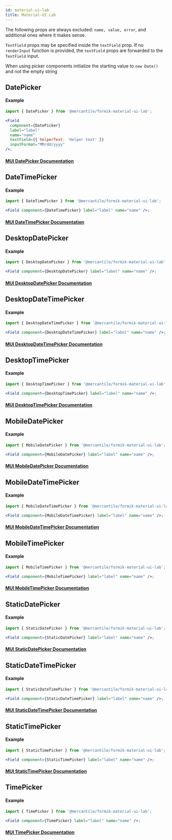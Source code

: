 ```yaml
---
id: material-ui-lab
title: Material-UI Lab
---
```


The following props are always excluded: `name, value, error`, and additional ones where it makes sense.

`TextField` props may be specified inside the `textField` prop. If no `renderInput` function is provided, the `textField` props are forwarded to the `TextField` input.

When using picker components initialize the starting value to `new Date()` and not the empty string

## DatePicker

#### Example

```jsx
import { DatePicker } from '@mercantile/formik-material-ui-lab';

<Field
  component={DatePicker}
  label="label"
  name="name"
  textField={{ helperText: 'Helper text' }}
  inputFormat="MM/dd/yyyy"
/>;
```

#### [MUI DatePicker Documentation](https://mui.com/api/date-picker/)

## DateTimePicker

#### Example

```jsx
import { DateTimePicker } from '@mercantile/formik-material-ui-lab';

<Field component={DateTimePicker} label="label" name="name" />;
```

#### [MUI DateTimePicker Documentation](https://mui.com/api/date-time-picker/)

## DesktopDatePicker

#### Example

```jsx
import { DesktopDatePicker } from '@mercantile/formik-material-ui-lab';

<Field component={DesktopDatePicker} label="label" name="name" />;
```

#### [MUI DesktopDatePicker Documentation](https://mui.com/api/desktop-date-picker/)

## DesktopDateTimePicker

#### Example

```jsx
import { DesktopDateTimePicker } from '@mercantile/formik-material-ui-lab';

<Field component={DesktopDateTimePicker} label="label" name="name" />;
```

#### [MUI DesktopDateTimePicker Documentation](https://mui.com/api/desktop-date-time-picker/)

## DesktopTimePicker

#### Example

```jsx
import { DesktopTimePicker } from '@mercantile/formik-material-ui-lab';

<Field component={DesktopTimePicker} label="label" name="name" />;
```

#### [MUI DesktopTimePicker Documentation](https://mui.com/api/desktop-time-picker/)

## MobileDatePicker

#### Example

```jsx
import { MobileDatePicker } from '@mercantile/formik-material-ui-lab';

<Field component={MobileDatePicker} label="label" name="name" />;
```

#### [MUI MobileDatePicker Documentation](https://mui.com/api/mobile-date-picker/)

## MobileDateTimePicker

#### Example

```jsx
import { MobileDateTimePicker } from '@mercantile/formik-material-ui-lab';

<Field component={MobileDateTimePicker} label="label" name="name" />;
```

#### [MUI MobileDateTimePicker Documentation](https://mui.com/api/mobile-date-time-picker/)

## MobileTimePicker

#### Example

```jsx
import { MobileTimePicker } from '@mercantile/formik-material-ui-lab';

<Field component={MobileTimePicker} label="label" name="name" />;
```

#### [MUI MobileTimePicker Documentation](https://mui.com/api/mobile-time-picker/)

## StaticDatePicker

#### Example

```jsx
import { StaticDatePicker } from '@mercantile/formik-material-ui-lab';

<Field component={StaticDatePicker} label="label" name="name" />;
```

#### [MUI StaticDatePicker Documentation](https://mui.com/api/static-date-picker/)

## StaticDateTimePicker

#### Example

```jsx
import { StaticDateTimePicker } from '@mercantile/formik-material-ui-lab';

<Field component={StaticDateTimePicker} label="label" name="name" />;
```

#### [MUI StaticDateTimePicker Documentation](https://mui.com/api/static-date-time-picker/)

## StaticTimePicker

#### Example

```jsx
import { StaticTimePicker } from '@mercantile/formik-material-ui-lab';

<Field component={StaticTimePicker} label="label" name="name" />;
```

#### [MUI StaticTimePicker Documentation](https://mui.com/api/static-time-picker/)

## TimePicker

#### Example

```jsx
import { TimePicker } from '@mercantile/formik-material-ui-lab';

<Field component={TimePicker} label="label" name="name" />;
```

#### [MUI TimePicker Documentation](https://mui.com/api/time-picker/)
